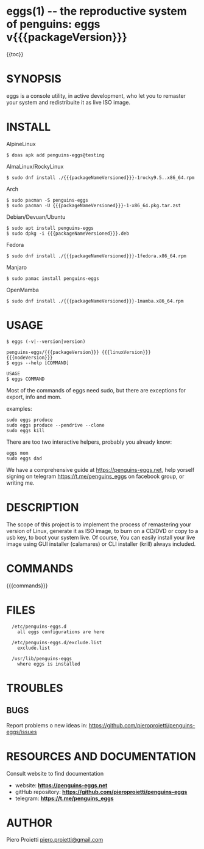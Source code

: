 eggs(1) -- the reproductive system of penguins: eggs v{{{packageVersion}}}
==========================================================================

{{toc}}

# SYNOPSIS
eggs is a console utility, in active development, who let you to remaster your system and redistribuite it as live ISO image.

# INSTALL

AlpineLinux
```
$ doas apk add penguins-eggs@testing
```
AlmaLinux/RockyLinux
```
$ sudo dnf install ./{{{packageNameVersioned}}}-1rocky9.5..x86_64.rpm

```
Arch
```
$ sudo pacman -S penguins-eggs
$ sudo pacman -U {{{packageNameVersioned}}}-1-x86_64.pkg.tar.zst
```

Debian/Devuan/Ubuntu
```
$ sudo apt install penguins-eggs
$ sudo dpkg -i {{{packageNameVersioned}}}.deb
```
Fedora
```
$ sudo dnf install ./{{{packageNameVersioned}}}-1fedora.x86_64.rpm
```

Manjaro
```
$ sudo pamac install penguins-eggs
```

OpenMamba
```
$ sudo dnf install ./{{{packageNameVersioned}}}-1mamba.x86_64.rpm
```

# USAGE

```
$ eggs (-v|--version|version)

penguins-eggs/{{{packageVersion}}} {{{linuxVersion}}} {{{nodeVersion}}}
$ eggs --help [COMMAND]

USAGE
$ eggs COMMAND
```

Most of the commands of eggs need sudo, but there are exceptions for export, info and mom.

examples:

```
sudo eggs produce
sudo eggs produce --pendrive --clone
sudo eggs kill
```

There are too two interactive helpers, probably you already know:

```
eggs mom
sudo eggs dad
```
We have a comprehensive guide at https://penguins-eggs.net, help yorself signing on telegram https://t.me/penguins_eggs on  facebook group, or writing me.


# DESCRIPTION

The scope of this project is to implement the process of remastering your version of Linux, generate it as ISO image, to burn on a CD/DVD or copy to a usb key, to boot your system live. Of course, You can easily install your live image using GUI installer (calamares)  or CLI installer (krill) always included.

# COMMANDS

{{{commands}}}

# FILES
      /etc/penguins-eggs.d
        all eggs configurations are here

      /etc/penguins-eggs.d/exclude.list
        exclude.list

      /usr/lib/penguins-eggs
        where eggs is installed

# TROUBLES

## BUGS

Report problems o new ideas in: <https://github.com/pieroproietti/penguins-eggs/issues>

# RESOURCES AND DOCUMENTATION
Consult website to find  documentation

* website: **https://penguins-eggs.net**
* gitHub repository: **https://github.com/pieroproietti/penguins-eggs**
* telegram: **https://t.me/penguins_eggs**

# AUTHOR

Piero Proietti <piero.proietti@gmail.com>
